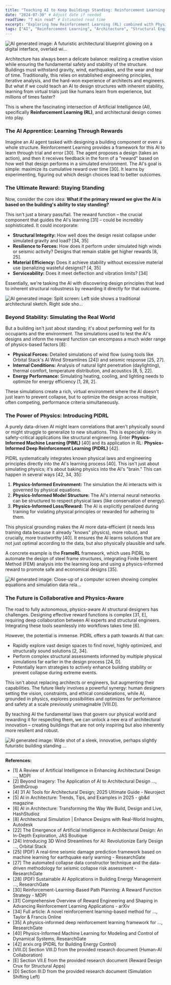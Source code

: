 ```yaml
---
title: "Teaching AI to Keep Buildings Standing: Reinforcement Learning and Physics-Informed Design"
date: "2024-07-30" # Adjust date if needed
readTime: "7 min read" # Estimated read time
excerpt: "Exploring how Reinforcement Learning (RL) combined with Physics-Informed Machine Learning (PIML) can teach AI to design structurally sound and resilient buildings by learning from simulated physical environments."
tags: ["AI", "Reinforcement Learning", "Architecture", "Structural Engineering", "Physics", "Simulation", "PIDRL", "PIML"]
---
```


![AI generated image: A futuristic architectural blueprint glowing on a digital interface, overlaid wi...](/images/generated/teaching-ai-structural-design-prompt-1.png)

Architecture has always been a delicate balance: realizing a creative vision while ensuring the fundamental safety and stability of the structure. Buildings must withstand gravity, wind, earthquakes, and the wear and tear of time. Traditionally, this relies on established engineering principles, iterative analysis, and the hard-won experience of architects and engineers. But what if we could teach an AI to design structures with inherent stability, learning from virtual trials just like humans learn from experience, but millions of times faster?

This is where the fascinating intersection of Artificial Intelligence (AI), specifically **Reinforcement Learning (RL)**, and architectural design comes into play.

### The AI Apprentice: Learning Through Rewards

Imagine an AI agent tasked with designing a building component or even a whole structure. Reinforcement Learning provides a framework for this AI to learn through trial and error [30]. The agent proposes a design (takes an action), and then it receives feedback in the form of a "reward" based on how well that design performs in a simulated environment. The AI's goal is simple: maximize its cumulative reward over time [30]. It learns by experimenting, figuring out which design choices lead to better outcomes.

### The Ultimate Reward: Staying Standing

Now, consider the core idea: **What if the primary reward we give the AI is based on the building's ability to stay standing?**

This isn't just a binary pass/fail. The reward function – the crucial component that guides the AI's learning [31] – could be incredibly sophisticated. It could incorporate:

*   **Structural Integrity:** How well does the design resist collapse under simulated gravity and load? [34, 35]
*   **Resilience to Forces:** How does it perform under simulated high winds or seismic activity? Designs that remain stable get higher rewards [8, 25].
*   **Material Efficiency:** Does it achieve stability without excessive material use (penalizing wasteful designs)? [4, 35]
*   **Serviceability:** Does it meet deflection and vibration limits? [34]

Essentially, we're tasking the AI with discovering design principles that lead to inherent structural robustness by rewarding it directly for that outcome.

![AI generated image: Split screen: Left side shows a traditional architectural sketch. Right side sho...](/images/generated/teaching-ai-structural-design-prompt-2.png)

### Beyond Stability: Simulating the Real World

But a building isn't just about standing; it's about performing well for its occupants and the environment. The simulations used to test the AI's designs and inform the reward function can encompass a much wider range of physics-based factors [8]:

*   **Physical Forces:** Detailed simulations of wind flow (using tools like Orbital Stack's AI Wind Streamlines [24]) and seismic response [25, 27].
*   **Internal Conditions:** Analysis of natural light penetration (daylighting), thermal comfort, temperature distribution, and acoustics [8, 5, 22].
*   **Energy Performance:** Simulating heating, cooling, and lighting needs to optimize for energy efficiency [1, 28, 2].

These simulations create a rich, virtual environment where the AI doesn't just learn to prevent collapse, but to optimize the design across multiple, often competing, performance criteria simultaneously.

### The Power of Physics: Introducing PIDRL

A purely data-driven AI might learn correlations that aren't physically sound or might struggle to generalize to new situations. This is especially risky in safety-critical applications like structural engineering. Enter **Physics-Informed Machine Learning (PIML)** [40] and its application in RL: **Physics-Informed Deep Reinforcement Learning (PIDRL)** [42].

PIDRL systematically integrates known physical laws and engineering principles directly into the AI's learning process [40]. This isn't just about simulating physics; it's about baking physics into the AI's "brain." This can happen in several ways [42, 34, 35]:

1.  **Physics-Informed Environment:** The simulation the AI interacts with is governed by physical equations.
2.  **Physics-Informed Model Structure:** The AI's internal neural networks can be structured to respect physical laws (like conservation of energy).
3.  **Physics-Informed Loss/Reward:** The AI is explicitly penalized during training for violating physical principles or rewarded for adhering to them.

This physical grounding makes the AI more data-efficient (it needs less training data because it already "knows" physics), more robust, and crucially, more trustworthy [40]. It ensures the AI learns solutions that are not just optimal according to the data, but also physically plausible and safe.

A concrete example is the **FrameRL** framework, which uses PIDRL to automate the design of steel frame structures, integrating Finite Element Method (FEM) analysis into the learning loop and using a physics-informed reward to promote safe and economical designs [35].

![AI generated image: Close-up of a computer screen showing complex equations and simulation data rela...](/images/generated/teaching-ai-structural-design-prompt-3.png)

### The Future is Collaborative and Physics-Aware

The road to fully autonomous, physics-aware AI structural designers has challenges. Designing effective reward functions is complex [31, E], requiring deep collaboration between AI experts and structural engineers. Integrating these tools seamlessly into workflows takes time [6].

However, the potential is immense. PIDRL offers a path towards AI that can:

*   Rapidly explore vast design spaces to find novel, highly optimized, and structurally sound solutions [2, 34].
*   Perform complex structural assessments informed by multiple physical simulations far earlier in the design process [24, D].
*   Potentially learn strategies to actively enhance building stability or prevent collapse during extreme events.

This isn't about replacing architects or engineers, but augmenting their capabilities. The future likely involves a powerful synergy: human designers setting the vision, constraints, and ethical considerations, while AI, grounded in physics, explores possibilities and optimizes for performance and safety at a scale previously unimaginable [VIII.D].

By teaching AI the fundamental laws that govern our physical world and rewarding it for respecting them, we can unlock a new era of architectural innovation – creating buildings that are not only inspiring but also inherently more resilient and robust.

![AI generated image: Wide shot of a sleek, innovative, perhaps slightly futuristic building standing ...](/images/generated/teaching-ai-structural-design-prompt-4.png)

---

**References:**

*   [1] A Review of Artificial Intelligence in Enhancing Architectural Design ..., MDPI
*   [2] Beyond Imagery: The Application of AI to Architectural Design ..., SmithGroup
*   [4] 31 AI Tools for Architectural Design; 2025 Ultimate Guide - Neuroject
*   [5] AI in Architecture: Trends, Tips, and Examples in 2025 - gb&d magazine
*   [6] AI in Architecture: Transforming the Way We Build, Design and Live, HashStudioz
*   [8] Architectural Simulation | Enhance Designs with Real-World Insights, Autodesk
*   [22] The Emergence of Artificial Intelligence in Architectural Design: An In-Depth Exploration, JAS Boutique
*   [24] Introducing 3D Wind Streamlines for AI: Revolutionize Early Design ..., Orbital Stack
*   [25] (PDF) A real‐time seismic damage prediction framework based on machine learning for earthquake early warning - ResearchGate
*   [27] The automated collapse data constructor technique and the data-driven methodology for seismic collapse risk assessment - ResearchGate
*   [28] (PDF) Sustainable AI Applications in Building Energy Management ..., ResearchGate
*   [30] Reinforcement-Learning-Based Path Planning: A Reward Function Strategy - MDPI
*   [31] Comprehensive Overview of Reward Engineering and Shaping in Advancing Reinforcement Learning Applications - arXiv
*   [34] Full article: A novel reinforcement learning-based method for ..., Taylor & Francis Online
*   [35] A physics-informed deep reinforcement learning framework for ..., ResearchGate
*   [40] Physics-Informed Machine Learning for Modeling and Control of Dynamical Systems, ResearchGate
*   [42] arxiv.org (PIDRL for Building Energy Control)
*   [VIII.D] Section VIII.D from the provided research document (Human-AI Collaboration)
*   [E] Section VII.E from the provided research document (Reward Design Crux for Structural Apps)
*   [D] Section III.D from the provided research document (Simulation Shifting Left) 